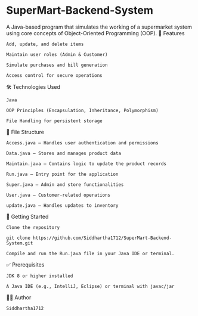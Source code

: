 # SuperMart-Backend-System

A Java-based program that simulates the working of a supermarket system using core concepts of Object-Oriented Programming (OOP).
📌 Features

    Add, update, and delete items

    Maintain user roles (Admin & Customer)

    Simulate purchases and bill generation

    Access control for secure operations

🛠️ Technologies Used

    Java

    OOP Principles (Encapsulation, Inheritance, Polymorphism)

    File Handling for persistent storage

📂 File Structure

    Access.java – Handles user authentication and permissions

    Data.java – Stores and manages product data

    Maintain.java – Contains logic to update the product records

    Run.java – Entry point for the application

    Super.java – Admin and store functionalities

    User.java – Customer-related operations

    update.java – Handles updates to inventory

🚀 Getting Started

    Clone the repository

    git clone https://github.com/Siddhartha1712/SuperMart-Backend-System.git

    Compile and run the Run.java file in your Java IDE or terminal.

✅ Prerequisites

    JDK 8 or higher installed

    A Java IDE (e.g., IntelliJ, Eclipse) or terminal with javac/jar

👨‍💻 Author

    Siddhartha1712
